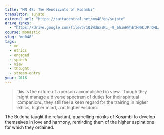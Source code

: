 ```yaml
---
title: "MN 48: The Mendicants of Kosambi"
translator: sujato
external_url: "https://suttacentral.net/mn48/en/sujato"
drive_links:
  - "https://drive.google.com/file/d/1QiWdWanKL_-9_6hinHWhEtHNHcJPrQHL/view?usp=drivesdk"
course: monastic
slug: "mn048"
tags:
  - mn
  - ethics
  - engaged
  - speech
  - view
  - thought
  - stream-entry
year: 2018
---
```


> this is the nature of a person accomplished in view. Though they might manage a diverse spectrum of duties for their spiritual companions, they still feel a keen regard for the training in higher ethics, higher mind, and higher wisdom.


The Buddha taught the reluctant, quarrelling monks of Kosambi to develop themselves in love and harmony, reminding them of the higher aspirations for which they ordained.
